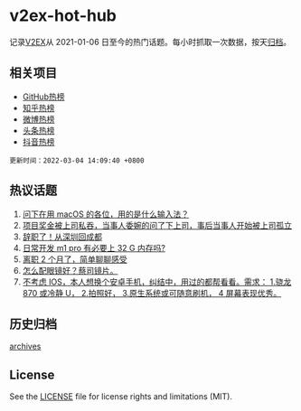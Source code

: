 # v2ex-hot-hub

 记录[V2EX](https://www.v2ex.com/)从 2021-01-06 日至今的热门话题。每小时抓取一次数据，按天[归档](archives)。
 
 ## 相关项目

- [GitHub热榜](https://github.com/lonnyzhang423/github-hot-hub)
- [知乎热榜](https://github.com/lonnyzhang423/zhihu-hot-hub)
- [微博热榜](https://github.com/lonnyzhang423/weibo-hot-hub)
- [头条热榜](https://github.com/lonnyzhang423/toutiao-hot-hub)
- [抖音热榜](https://github.com/lonnyzhang423/douyin-hot-hub)


 `更新时间：2022-03-04 14:09:40 +0800`

## 热议话题

1. [问下在用 macOS 的各位，用的是什么输入法？](https://www.v2ex.com/t/837764)
1. [项目奖金被上司私吞，当事人委婉的问了下上司，事后当事人开始被上司孤立](https://www.v2ex.com/t/837842)
1. [辞职了！从深圳回成都](https://www.v2ex.com/t/837686)
1. [日常开发 m1 pro 有必要上 32 G 内存吗?](https://www.v2ex.com/t/837736)
1. [离职 2 个月了，简单聊聊感受](https://www.v2ex.com/t/837719)
1. [怎么配眼镜好？蔡司镜片。](https://www.v2ex.com/t/837856)
1. [不考虑 IOS，本人想换个安卓手机，纠结中，用过的都帮看看。需求： 1.骁龙 870 或冷静 U， 2.拍照好， 3.原生系统或可随意刷机， 4 屏幕表现优秀。](https://www.v2ex.com/t/837902)

## 历史归档

[archives](archives)

## License

See the [LICENSE](LICENSE) file for license rights and limitations (MIT).
